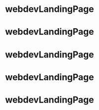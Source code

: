 # webdevLandingPage
# webdevLandingPage
# webdevLandingPage
# webdevLandingPage
# webdevLandingPage
